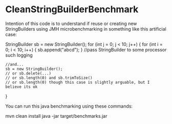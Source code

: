 # CleanStringBuilderBenchmark

Intention of this code is to understand if reuse or creating new StringBuilders using JMH microbenchmarking in something like this artificial case:

StringBuilder sb = new StringBuilder();
for (int j = 0; j < 10; j++) {
    for (int i = 0; i < 10; i++) {
        sb.append("abcd");
    }
    //pass StringBuilder to some processor such logging
    
    //and...
    sb = new StringBuilder();
    // or sb.delete(...)
    // or sb.length(0) and sb.trimToSize()
    // or sb.length(0) though this case is slightly arguable, but I believe its ok
}

You can run this java benchmarking using these commands:

mvn clean install
java -jar target/benchmarks.jar
